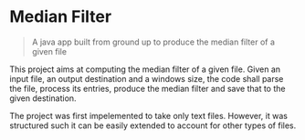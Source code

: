 # Median Filter
> A java app built from ground up to produce the median filter of a given file

This project aims at computing the median filter of a given file. Given an input file, an output destination and a windows size, the code shall parse the file, process its entries, produce the median filter and save that to the given destination.

The project was first impelemented to take only text files. However, it was structured such it can be easily extended to account for other types of files.

